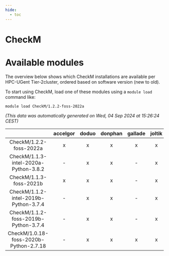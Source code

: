 ```yaml
---
hide:
  - toc
---
```


CheckM
======

# Available modules


The overview below shows which CheckM installations are available per HPC-UGent Tier-2cluster, ordered based on software version (new to old).

To start using CheckM, load one of these modules using a `module load` command like:

```shell
module load CheckM/1.2.2-foss-2022a
```

*(This data was automatically generated on Wed, 04 Sep 2024 at 15:26:24 CEST)*  

| |accelgor|doduo|donphan|gallade|joltik|shinx|skitty|
| :---: | :---: | :---: | :---: | :---: | :---: | :---: | :---: |
|CheckM/1.2.2-foss-2022a|x|x|x|x|x|x|x|
|CheckM/1.1.3-intel-2020a-Python-3.8.2|-|x|x|-|x|-|x|
|CheckM/1.1.3-foss-2021b|x|x|x|-|x|-|x|
|CheckM/1.1.2-intel-2019b-Python-3.7.4|-|x|x|-|x|-|x|
|CheckM/1.1.2-foss-2019b-Python-3.7.4|-|x|x|-|x|-|x|
|CheckM/1.0.18-foss-2020b-Python-2.7.18|-|x|x|x|x|-|x|
